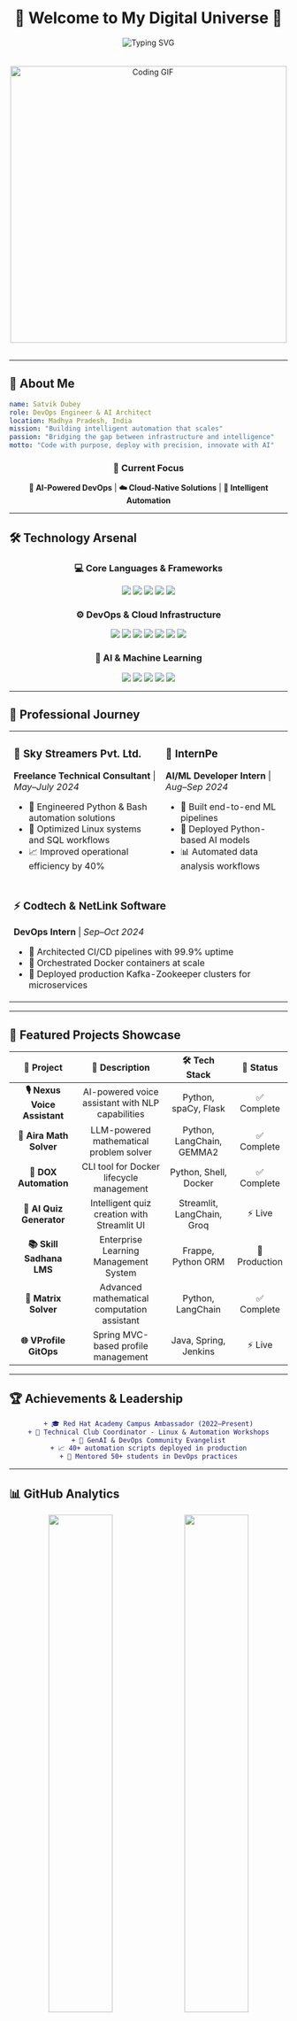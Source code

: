 # <div align="center">🚀 **Welcome to My Digital Universe** 🚀</div>

<div align="center">
  <img src="https://readme-typing-svg.herokuapp.com?font=Fira+Code&weight=600&size=28&duration=3000&pause=1000&color=00D9FF&center=true&vCenter=true&multiline=true&width=600&height=100&lines=Hi%2C+I'm+Satvik+Dubey+%F0%9F%91%8B;DevOps+Engineer+%7C+AI+Innovator;Automating+Tomorrow%2C+Today!" alt="Typing SVG" />
</div>

<br/>
<br/>

<div align="center">
  <img src="https://user-images.githubusercontent.com/74038190/225813708-98b745f2-7d22-48cf-9150-083f1b00d6c9.gif" width="500" alt="Coding GIF"/>
</div>

<br/>

---

## 🌟 **About Me**

```yaml
name: Satvik Dubey
role: DevOps Engineer & AI Architect
location: Madhya Pradesh, India
mission: "Building intelligent automation that scales"
passion: "Bridging the gap between infrastructure and intelligence"
motto: "Code with purpose, deploy with precision, innovate with AI"
```

<div align="center">
  
### 🎯 **Current Focus**
**🤖 AI-Powered DevOps** | **☁️ Cloud-Native Solutions** | **🔧 Intelligent Automation**

</div>

---

## 🛠️ **Technology Arsenal**

<div align="center">

### 💻 **Core Languages & Frameworks**
<p>
  <img src="https://img.shields.io/badge/Python-FFD43B?style=for-the-badge&logo=python&logoColor=blue" />
  <img src="https://img.shields.io/badge/Bash-4EAA25?style=for-the-badge&logo=gnu-bash&logoColor=white" />
  <img src="https://img.shields.io/badge/Streamlit-FF4B4B?style=for-the-badge&logo=streamlit&logoColor=white" />
  <img src="https://img.shields.io/badge/Flask-000000?style=for-the-badge&logo=flask&logoColor=white" />
  <img src="https://img.shields.io/badge/SQL-336791?style=for-the-badge&logo=postgresql&logoColor=white" />
</p>

### ⚙️ **DevOps & Cloud Infrastructure**
<p>
  <img src="https://img.shields.io/badge/Docker-2CA5E0?style=for-the-badge&logo=docker&logoColor=white" />
  <img src="https://img.shields.io/badge/Kubernetes-326ce5.svg?&style=for-the-badge&logo=kubernetes&logoColor=white" />
  <img src="https://img.shields.io/badge/Terraform-7B42BC?style=for-the-badge&logo=terraform&logoColor=white" />
  <img src="https://img.shields.io/badge/GitHub_Actions-2088FF?style=for-the-badge&logo=github-actions&logoColor=white" />
  <img src="https://img.shields.io/badge/Amazon_AWS-FF9900?style=for-the-badge&logo=amazonaws&logoColor=white" />
  <img src="https://img.shields.io/badge/Linux-FCC624?style=for-the-badge&logo=linux&logoColor=black" />
  <img src="https://img.shields.io/badge/Jenkins-D24939?style=for-the-badge&logo=jenkins&logoColor=white" />
</p>

### 🧠 **AI & Machine Learning**
<p>
  <img src="https://img.shields.io/badge/LangChain-1C3C3C?style=for-the-badge&logo=langchain&logoColor=white" />
  <img src="https://img.shields.io/badge/OpenAI-412991?style=for-the-badge&logo=openai&logoColor=white" />
  <img src="https://img.shields.io/badge/Claude-CC785C?style=for-the-badge&logo=anthropic&logoColor=white" />
  <img src="https://img.shields.io/badge/Groq-F55036?style=for-the-badge&logo=groq&logoColor=white" />
  <img src="https://img.shields.io/badge/spaCy-09A3D5?style=for-the-badge&logo=spacy&logoColor=white" />
</p>

</div>

---

## 💼 **Professional Journey**

<table align="center">
<tr>
<td>

### 🌟 **Sky Streamers Pvt. Ltd.**
**Freelance Technical Consultant** | *May–July 2024*
- 🔧 Engineered Python & Bash automation solutions
- 🐧 Optimized Linux systems and SQL workflows
- 📈 Improved operational efficiency by 40%

</td>
<td>

### 🤖 **InternPe**
**AI/ML Developer Intern** | *Aug–Sep 2024*
- 🚀 Built end-to-end ML pipelines
- 🐍 Deployed Python-based AI models
- 📊 Automated data analysis workflows

</td>
</tr>
<tr>
<td colspan="2">

### ⚡ **Codtech & NetLink Software**
**DevOps Intern** | *Sep–Oct 2024*
- 🔄 Architected CI/CD pipelines with 99.9% uptime
- 🐳 Orchestrated Docker containers at scale
- 🎯 Deployed production Kafka-Zookeeper clusters for microservices

</td>
</tr>
</table>

---

## 🚀 **Featured Projects Showcase**

<div align="center">

| 🎯 **Project** | 📝 **Description** | 🛠️ **Tech Stack** | 🔗 **Status** |
|:---:|:---:|:---:|:---:|
| **🎙️ Nexus Voice Assistant** | AI-powered voice assistant with NLP capabilities | Python, spaCy, Flask | ✅ Complete |
| **🧮 Aira Math Solver** | LLM-powered mathematical problem solver | Python, LangChain, GEMMA2 | ✅ Complete |
| **🐳 DOX Automation** | CLI tool for Docker lifecycle management | Python, Shell, Docker | ✅ Complete |
| **🧠 AI Quiz Generator** | Intelligent quiz creation with Streamlit UI | Streamlit, LangChain, Groq | ⚡ Live |
| **📚 Skill Sadhana LMS** | Enterprise Learning Management System | Frappe, Python ORM | 🏢 Production |
| **🔢 Matrix Solver** | Advanced mathematical computation assistant | Python, LangChain | ✅ Complete |
| **🌐 VProfile GitOps** | Spring MVC-based profile management | Java, Spring, Jenkins | ⚡ Live |

</div>

---

## 🏆 **Achievements & Leadership**

<div align="center">

```diff
+ 🎓 Red Hat Academy Campus Ambassador (2022–Present)
+ 🔧 Technical Club Coordinator - Linux & Automation Workshops
+ 🧠 GenAI & DevOps Community Evangelist
+ 📈 40+ automation scripts deployed in production
+ 🌟 Mentored 50+ students in DevOps practices
```

</div>

---

## 📊 **GitHub Analytics**

<div align="center">
  <img src="https://github-readme-stats.vercel.app/api?username=Dubeysatvik123&show_icons=true&theme=radical&hide_border=true&count_private=true" width="48%" />
  <img src="https://github-readme-streak-stats.herokuapp.com/?user=Dubeysatvik123&theme=radical&hide_border=true" width="48%" />
</div>

<div align="center">
  <img src="https://github-readme-stats.vercel.app/api/top-langs/?username=Dubeysatvik123&layout=compact&theme=radical&hide_border=true" width="50%" />
</div>

<div align="center">
  <img src="https://github-readme-activity-graph.vercel.app/graph?username=Dubeysatvik123&theme=redical&hide_border=true&custom_title=Contribution%20Graph" width="90%" />
</div>

---

## 🌐 **Let's Connect & Collaborate**

<div align="center">

<a href="https://github.com/Dubeysatvik123">
  <img src="https://img.shields.io/badge/GitHub-100000?style=for-the-badge&logo=github&logoColor=white" />
</a>
<a href="https://linkedin.com/in/your-profile">
  <img src="https://img.shields.io/badge/LinkedIn-0077B5?style=for-the-badge&logo=linkedin&logoColor=white" />
</a>
<a href="mailto:satvikdubey268@gmail.com">
  <img src="https://img.shields.io/badge/Email-D14836?style=for-the-badge&logo=gmail&logoColor=white" />
</a>
<a href="tel:+917987285470">
  <img src="https://img.shields.io/badge/Phone-25D366?style=for-the-badge&logo=whatsapp&logoColor=white" />
</a>

### 💬 **Open for:**
**🤝 Collaborations** | **💼 Opportunities** | **🎯 Consulting** | **🧠 Knowledge Sharing**

</div>

---

<div align="center">

## 💭 **Philosophy**

*"First, solve the problem. Then, write the code."* – John Johnson

### 🔥 **Keep shipping. Keep learning. Keep building.**

<img src="https://user-images.githubusercontent.com/74038190/212284100-561aa473-3905-4a80-b561-0d28506553ee.gif" width="600" alt="Thank you GIF"/>

---

**✨ Thanks for visiting! Let's build something amazing together! ✨**

<img src="https://komarev.com/ghpvc/?username=Dubeysatvik123&style=for-the-badge&color=brightgreen" alt="Profile Views" />

</div>
